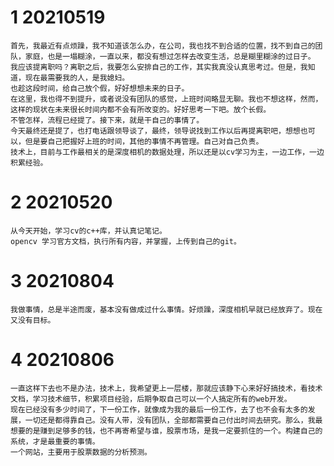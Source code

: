 # 1 20210519

	首先，我最近有点烦躁，我不知道该怎么办，在公司，我也找不到合适的位置，找不到自己的团队，家庭，也是一塌糊涂，一直以来，都没有想过怎样去改变生活，总是糊里糊涂的过日子。
	我应该提离职吗？离职之后，我要怎么安排自己的工作，其实我真没认真思考过。但是，我知道，现在最需要我的人，是我媳妇。
	也趁这段时间，给自己放个假，好好想想未来的日子。
	在这里，我也得不到提升，或者说没有团队的感觉，上班时间略显无聊。我也不想这样，然而，这样的现状在未来很长时间内都不会有所改变的。好好思考一下吧。放个长假。
	不管怎样，流程已经提了。接下来，就是干自己的事情了。
	今天最终还是提了，也打电话跟领导谈了，最终，领导说找到工作以后再提离职吧，想想也可以，但是要自己把握好上班的时间，其他的事情不再管理。自己对自己负责。
	技术上，目前与工作最相关的是深度相机的数据处理，所以还是以cv学习为主，一边工作，一边积累经验。

# 2 20210520

	从今天开始，学习cv的c++库，并认真记笔记。
	opencv 学习官方文档，执行所有内容，并掌握，上传到自己的git。
	
# 3 20210804

	我做事情，总是半途而废，基本没有做成过什么事情。好烦躁，深度相机早就已经放弃了。现在又没有目标。
	 
# 4 20210806
	一直这样下去也不是办法，技术上，我希望更上一层楼，那就应该静下心来好好搞技术，看技术文档，学习技术细节，积累项目经验，后期争取自己可以一个人搞定所有的web开发。
	现在已经没有多少时间了，下一份工作，就像成为我的最后一份工作，去了也不会有太多的发展，一切还是都得靠自己。没有人带，没有团队，全部都需要自己付出时间去研究。那么，我最想要的是赚到足够多的钱，也不再寄希望与谁，股票市场，是我一定要抓住的一个。构建自己的系统，才是最重要的事情。
	一个网站，主要用于股票数据的分析预测。
<!--stackedit_data:
eyJoaXN0b3J5IjpbLTc2ODc2MTM2OSwtMTIxMjY4NTg2MywtNz
YzMDgwNjEwLDIwMzczNjg5NjAsNzU2MTc5MjUyLC0xNjY0NzYy
OTc5LDE1Mjc2ODQ1MTYsMTkwNDk4MTI1XX0=
-->